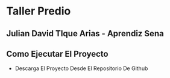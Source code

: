# Taller Predio
## Julian David TIque Arias - Aprendiz Sena 
## Como Ejecutar El Proyecto

* Descarga El Proyecto Desde El Repositorio De Github
